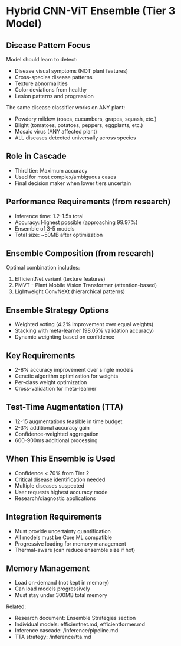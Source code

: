 # Hybrid CNN-ViT Ensemble (Tier 3 Model)

## Disease Pattern Focus

Model should learn to detect:
- Disease visual symptoms (NOT plant features)
- Cross-species disease patterns
- Texture abnormalities
- Color deviations from healthy
- Lesion patterns and progression

The same disease classifier works on ANY plant:
- Powdery mildew (roses, cucumbers, grapes, squash, etc.)
- Blight (tomatoes, potatoes, peppers, eggplants, etc.)
- Mosaic virus (ANY affected plant)
- ALL diseases detected universally across species

## Role in Cascade
- Third tier: Maximum accuracy
- Used for most complex/ambiguous cases
- Final decision maker when lower tiers uncertain

## Performance Requirements (from research)
- Inference time: 1.2-1.5s total
- Accuracy: Highest possible (approaching 99.97%)
- Ensemble of 3-5 models
- Total size: ~50MB after optimization

## Ensemble Composition (from research)
Optimal combination includes:
1. EfficientNet variant (texture features)
2. PMVT - Plant Mobile Vision Transformer (attention-based)
3. Lightweight ConvNeXt (hierarchical patterns)

## Ensemble Strategy Options
- Weighted voting (4.2% improvement over equal weights)
- Stacking with meta-learner (98.05% validation accuracy)
- Dynamic weighting based on confidence

## Key Requirements
- 2-8% accuracy improvement over single models
- Genetic algorithm optimization for weights
- Per-class weight optimization
- Cross-validation for meta-learner

## Test-Time Augmentation (TTA)
- 12-15 augmentations feasible in time budget
- 2-3% additional accuracy gain
- Confidence-weighted aggregation
- 600-900ms additional processing

## When This Ensemble is Used
- Confidence < 70% from Tier 2
- Critical disease identification needed
- Multiple diseases suspected
- User requests highest accuracy mode
- Research/diagnostic applications

## Integration Requirements
- Must provide uncertainty quantification
- All models must be Core ML compatible
- Progressive loading for memory management
- Thermal-aware (can reduce ensemble size if hot)

## Memory Management
- Load on-demand (not kept in memory)
- Can load models progressively
- Must stay under 300MB total memory

Related:
- Research document: Ensemble Strategies section
- Individual models: efficientnet.md, efficientformer.md
- Inference cascade: /inference/pipeline.md
- TTA strategy: /inference/tta.md